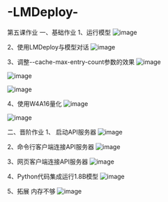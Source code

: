 # -LMDeploy-
第五课作业
一、基础作业
1、运行模型
![image](https://github.com/Lb1002/-LMDeploy-/assets/51111702/3e7839c6-88eb-47e5-a1fa-171a1ee14b7d)

2、使用LMDeploy与模型对话
![image](https://github.com/Lb1002/-LMDeploy-/assets/51111702/a380930e-1486-438b-be1d-170b491bd331)

3、调整--cache-max-entry-count参数的效果
![image](https://github.com/Lb1002/-LMDeploy-/assets/51111702/7171f6b5-8f87-4ad2-935b-886ef0a9d9ba)

![image](https://github.com/Lb1002/-LMDeploy-/assets/51111702/24712982-0c67-465c-b9d4-868c7e062e3a)

![image](https://github.com/Lb1002/-LMDeploy-/assets/51111702/130874cc-0dc3-46cc-9e0e-2d3f298d967c)

4、使用W4A16量化
![image](https://github.com/Lb1002/-LMDeploy-/assets/51111702/431a4860-1665-4183-bbe6-4ac911741c8c)

![image](https://github.com/Lb1002/-LMDeploy-/assets/51111702/d62d7d6d-9cec-4c17-ac09-77b6ed73433d)

二、晋阶作业
1、 启动API服务器
![image](https://github.com/Lb1002/-LMDeploy-/assets/51111702/d20a23ca-0945-4866-bbf1-4ae8efb7ea41)

2、命令行客户端连接API服务器
![image](https://github.com/Lb1002/-LMDeploy-/assets/51111702/6a6a339b-6657-4931-add5-b3534578d118)

3、网页客户端连接API服务器
![image](https://github.com/Lb1002/-LMDeploy-/assets/51111702/6ff1213f-c9b2-4300-a9d9-a71d00b5582d)

4、Python代码集成运行1.8B模型
![image](https://github.com/Lb1002/-LMDeploy-/assets/51111702/6d1e41d8-e306-49dc-a279-c508fd7e7a69)

5、拓展
内存不够
![image](https://github.com/Lb1002/-LMDeploy-/assets/51111702/7445da7d-74ee-4d94-bc4f-872dc8799373)






